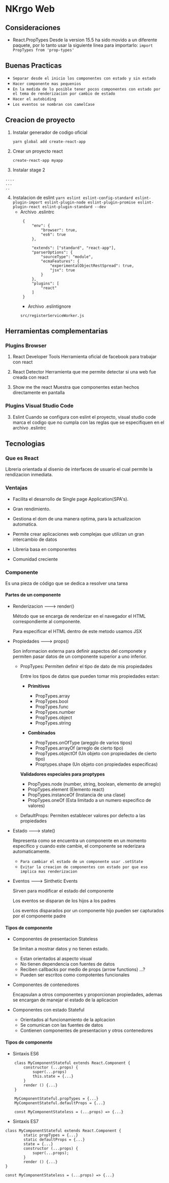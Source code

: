 # NKrgo Web
## Consideraciones
*  React.PropTypes  Desde la version 15.5 ha sido movido a un diferente paquete, por lo tanto usar la siguiente linea para importarlo: `import PropTypes from 'prop-types'`

## Buenas Practicas
* `Separar desde el inicio los componentes con estado y sin estado`
* `Hacer componente mas pequenios`
* `En la medida de lo posible tener pocos componentes con estado por el tema de renderizacion por cambio de estado`
* `Hacer el autobiding`
* `Los eventos se nombran con camelCase`

## Creacion de proyecto
1. Instalar generador de codigo oficial

   `yarn global add create-react-app `

2. Crear un proyecto react

   `create-react-app myapp`
3. Instalar stage 2
```
....
...
..
```
4. Instalacion de eslint
   `yarn eslint eslint-config-standard eslint-plugin-import eslint-plugin-node eslint-plugin-promise eslint-plugin-react eslint-plugin-standard --dev`
   * Archivo .eslintrc
     ```
      {  
          "env": {
              "browser": true,
              "es6": true
          },

          "extends": ["standard", "react-app"],
          "parserOptions": {
              "sourceType": "module",
              "ecmaFeatures": {
                  "experimentalObjectRestSpread": true,
                  "jsx": true
              }
          },
          "plugins": [
              "react"
          ]
      }
     ```
     * Archivo .eslintignore
     ```
     src/registerServiceWorker.js
     ```

## Herramientas complementarias
### Plugins Browser
1. React Developer Tools
Herramienta oficial de facebook para trabajar con react

2. React Detector
Herramienta que me permite detectar si una web fue creada con react


3. Show me the react
Muestra que componentes estan hechos directamente en pantalla

### Plugins Visual Studio Code
3. Eslint
Cuando se configura con eslint el proyecto, visual studio code marca el codigo que no cumpla con las reglas que se especifiquen en el archivo .eslintrc



## Tecnologias
### Que es React
Libreria orientada al disenio de interfaces de usuario el cual permite la rendizacion inmediata.

### Ventajas
* Facilita el desarrollo de Single page Application(SPA's).

* Gran rendimiento.

* Gestiona el dom de una manera optima, para la actualizacion automatica.

* Permite crear aplicaciones web complejas que utilizan un gran intercambio de datos

* Libreria basa en componentes 

* Comunidad creciente



### Componente
Es una pieza de código que se dedica a resolver una tarea

#### Partes de un componente
* Renderizacion ---> render()

  Método que se encarga de renderizar en el navegador el HTML correspondiente al componente.

  Para especificar el HTML dentro de este metodo usamos JSX

* Propiedades ---> props()

  Son informacion externa para definir aspectos del componete y permiten pasar datos de un componente superior a uno inferior.
  + PropTypes: 
    Permiten definir el tipo de dato de mis propiedades
    
    Entre los tipos de datos que pueden tomar mis propiedades estan:
    
    + **Primitivos**
      + PropTypes.array
      + PropTypes.bool
      + PropTypes.func
      + PropTypes.number
      + PropTypes.object
      + PropTypes.string

    + **Combinados**
      + PropTypes.onOfType (aregglo de varios tipos)
      + PropTypes.arrayOf (arreglo de cierto tipo)
      + PropTypes.objectOf (Un objeto con propiedades de cierto tipo)
      + Proptypes.shape (Un objeto con propiedades especificas)

    **Validadores especiales para proptypes**
      + PropTypes.node (number, string, boolean, elemento de arreglo)
      + PropTypes.element (Elemento react)
      + PropTypes.instanceOf (Instancia de una clase)
      + PropTypes.oneOf (Esta limitado a un numero especifico de valores)
    
  + DefaultProps: 
    Permiten establecer valores por defecto a las propiedades
     

* Estado ---> state()

  Representa como se encuentra un componente en un momento especifico y cuando este cambie, el componente se rederizara automaticamente. 

  * `Para cambiar el estado de un componente usar .setState`
  * `Evitar la creacion de componentes con estado por que eso implica mas renderizacion `

* Eventos ---> Sinthetic Events

  Sirven para modificar el estado del componente

  Los eventos se disparan de los hijos a los padres

  Los eventos disparados por un componente hijo pueden ser capturados por el componente padre

#### Tipos de componente
* Componentes de presentacion Stateless
  
  Se limitan a mostrar datos y no tienen estado. 
    + Estan orientados al aspecto visual
    + No tienen dependencia con fuentes de datos
    + Reciben callbacks por medio de props (arrow functions) ...?
    + Pueden ser escritos como compotentes funcionales

* Componentes de contenedores 
 
  Encapsulan a otros componentes y proporcionan propiedades, ademas se encargan de manejar el estado de la aplicacion

* Componentes con estado Stateful
  + Orientados al funcionamiento de la aplcacion
  + Se comunican con las fuentes de datos
  + Contienen componentes de presentacion y otros contenedores
#### Tipos de componente
* Sintaxis ES6

```
	class MyComponentStateful extends React.Component {  
		constructor (...props) {
			super(...props)
			this.state = {...}
		}
		render () {...}
	}

	MyComponentStateful.propTypes = {...}
	MyComponentStateful.defaultProps = {...}

	const MyComponentStateless = (...props) => {...}

```
* Sintaxis ES7

```
class MyComponentStateful extends React.Component {  
		static propTypes = {...}
		static defaultProps = {...}
		state = {...}
		constructor (...props) {
			super(...props);
		}
		render () {...}
}

const MyComponentStateless = (...props) => {...}

```


